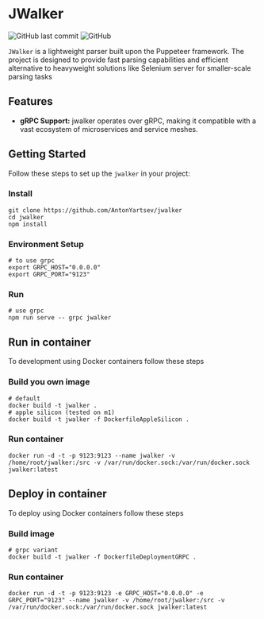 # JWalker

![GitHub last commit](https://img.shields.io/github/last-commit/antonyartsev/jwalker)
![GitHub](https://img.shields.io/github/license/antonyartsev/jwalker)

`JWalker` is a lightweight parser built upon the Puppeteer framework. The project is designed to provide fast parsing capabilities and efficient alternative to heavyweight solutions like Selenium server for smaller-scale parsing tasks

## Features

- **gRPC Support:** jwalker operates over gRPC, making it compatible with a vast ecosystem of microservices and service meshes.

## Getting Started
Follow these steps to set up the `jwalker` in your project:

### Install

```shell
git clone https://github.com/AntonYartsev/jwalker
cd jwalker
npm install
```

### Environment Setup
```shell
# to use grpc
export GRPC_HOST="0.0.0.0"
export GRPC_PORT="9123"
```

### Run
```shell
# use grpc
npm run serve -- grpc jwalker
```

## Run in container
To development using Docker containers follow these steps

### Build you own image
```shell
# default
docker build -t jwalker .
# apple silicon (tested on m1)
docker build -t jwalker -f DockerfileAppleSilicon .
```

### Run container
```shell
docker run -d -t -p 9123:9123 --name jwalker -v /home/root/jwalker:/src -v /var/run/docker.sock:/var/run/docker.sock jwalker:latest
```

## Deploy in container
To deploy using Docker containers follow these steps

### Build image
```shell
# grpc variant
docker build -t jwalker -f DockerfileDeploymentGRPC .
```

### Run container
```shell
docker run -d -t -p 9123:9123 -e GRPC_HOST="0.0.0.0" -e GRPC_PORT="9123" --name jwalker -v /home/root/jwalker:/src -v /var/run/docker.sock:/var/run/docker.sock jwalker:latest
```